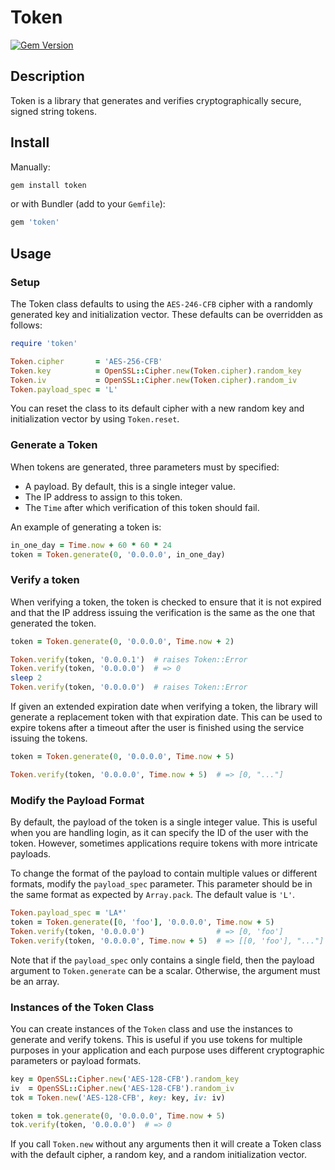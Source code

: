 # Token

[![Gem Version](https://badge.fury.io/rb/token.svg)](http://rubygems.org/gems/token)

## Description

Token is a library that generates and verifies cryptographically secure, signed
string tokens.

## Install

Manually:

```bash
gem install token
```

or with Bundler (add to your `Gemfile`):

```ruby
gem 'token'
```

## Usage

### Setup

The Token class defaults to using the `AES-246-CFB` cipher with a randomly
generated key and initialization vector.  These defaults can be overridden as
follows:

```ruby
require 'token'

Token.cipher       = 'AES-256-CFB'
Token.key          = OpenSSL::Cipher.new(Token.cipher).random_key
Token.iv           = OpenSSL::Cipher.new(Token.cipher).random_iv
Token.payload_spec = 'L'
```

You can reset the class to its default cipher with a new random key and
initialization vector by using `Token.reset`.

### Generate a Token

When tokens are generated, three parameters must by specified:

 * A payload.  By default, this is a single integer value.
 * The IP address to assign to this token.
 * The `Time` after which verification of this token should fail.

An example of generating a token is:

```ruby
in_one_day = Time.now + 60 * 60 * 24
token = Token.generate(0, '0.0.0.0', in_one_day)
```

### Verify a token

When verifying a token, the token is checked to ensure that it is not expired
and that the IP address issuing the verification is the same as the
one that generated the token.

```ruby
token = Token.generate(0, '0.0.0.0', Time.now + 2)

Token.verify(token, '0.0.0.1')  # raises Token::Error
Token.verify(token, '0.0.0.0')  # => 0
sleep 2
Token.verify(token, '0.0.0.0')  # raises Token::Error
```

If given an extended expiration date when verifying a token, the library will
generate a replacement token with that expiration date.  This can be used to
expire tokens after a timeout after the user is finished using the service
issuing the tokens.

```ruby
token = Token.generate(0, '0.0.0.0', Time.now + 5)

Token.verify(token, '0.0.0.0', Time.now + 5)  # => [0, "..."]
```

### Modify the Payload Format

By default, the payload of the token is a single integer value.  This is useful
when you are handling login, as it can specify the ID of the user with the
token.  However, sometimes applications require tokens with more intricate
payloads.

To change the format of the payload to contain multiple values or different
formats, modify the `payload_spec` parameter.  This parameter should be in the
same format as expected by `Array.pack`.  The default value is `'L'`.

```ruby
Token.payload_spec = 'LA*'
token = Token.generate([0, 'foo'], '0.0.0.0', Time.now + 5)
Token.verify(token, '0.0.0.0')                # => [0, 'foo']
Token.verify(token, '0.0.0.0', Time.now + 5)  # => [[0, 'foo'], "..."]
```

Note that if the `payload_spec` only contains a single field, then the payload
argument to `Token.generate` can be a scalar. Otherwise, the argument must be
an array.

### Instances of the Token Class

You can create instances of the `Token` class and use the instances to generate
and verify tokens.  This is useful if you use tokens for multiple purposes in
your application and each purpose uses different cryptographic parameters or
payload formats.

```ruby
key = OpenSSL::Cipher.new('AES-128-CFB').random_key
iv  = OpenSSL::Cipher.new('AES-128-CFB').random_iv
tok = Token.new('AES-128-CFB', key: key, iv: iv)

token = tok.generate(0, '0.0.0.0', Time.now + 5)
tok.verify(token, '0.0.0.0')  # => 0
```

If you call `Token.new` without any arguments then it will create a Token class
with the default cipher, a random key, and a random initialization vector.
